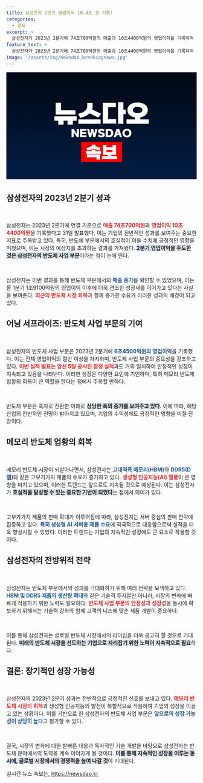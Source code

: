 ```yaml
---
title: 삼성전자 2분기 영업이익 10.4조 원 기록!
categories:
  - 경제
excerpt: >
  삼성전자가 2023년 2분기에 74조700억원의 매출과 10조4400억원의 영업이익을 기록하며 어닝 서프라이즈를 나타냈습니다. 메모리 반도체 부문의 부활이 실적 상승을 이끌며 AI 수요 증가가 뒷받침되었습니다. 더 많은 세부사항이 궁금하다면 클릭하세요!
feature_text: >
  삼성전자가 2023년 2분기에 74조700억원의 매출과 10조4400억원의 영업이익을 기록하며 어닝 서프라이즈를 나타냈습니다. 메모리 반도체 부문의 부활이 실적 상승을 이끌며 AI 수요 증가가 뒷받침되었습니다. 더 많은 세부사항이 궁금하다면 클릭하세요!
image: '/assets/img/newsdao_breakingnews.jpg'
---
```


<p><img src="/assets/img/newsdao_breakingnews.jpg" alt="firstkoreanews 속보" /></p>

<h2 data-ke-size="size26">삼성전자의 2023년 2분기 성과</h2>

<p data-ke-size="size16">&nbsp;</p>

<p>삼성전자는 2023년 2분기에 연결 기준으로 <b><span style="color: #ee2323;">매출 74조700억원</span></b>과 <b><span style="color: #ee2323;">영업이익 10조4400억원</span></b>을 기록했다고 31일 발표했다. 이는 기업의 전반적인 성과를 보여주는 중요한 지표로 주목받고 있다. 특히, 반도체 부문에서의 호실적이 이들 수치에 긍정적인 영향을 미쳤으며, 이는 시장의 예상치를 초과하는 결과를 가져왔다. <b><span style="background-color: #21538527;">2분기 영업이익을 주도한 것은 삼성전자의 반도체 사업 부문</span></b>이라는 점이 눈에 띈다. </p>

<p data-ke-size="size16">&nbsp;</p>

<p>삼성전자는 이번 결과를 통해 반도체 부문에서의 <b><span style="color: #1a5490;">매출 증가</span></b>를 확인할 수 있었으며, 이는 올 1분기 1조9100억원의 영업이익 이후에 더욱 견조한 성장세를 이어가고 있다는 사실을 보여준다. <b><span style="color: #ee2323;">최근의 반도체 시장 회복</span></b>과 함께 증가한 수요가 이러한 성과의 배경이 되고 있다.</p>

<h2 data-ke-size="size26">어닝 서프라이즈: 반도체 사업 부문의 기여</h2>

<p data-ke-size="size16">&nbsp;</p>

<p>삼성전자의 반도체 사업 부문은 2023년 2분기에 <b><span style="color: #1a5490;">6조4500억원의 영업이익</span></b>을 기록했다. 이는 전체 영업이익의 절반 이상을 차지하며, 반도체 사업 부문의 중요성을 강조하고 있다. <b><span style="color: #ee2323;">이번 실적 발표는 앞선 5일 공시된 잠정 실적</span></b>과도 거의 일치하여 안정적인 성장이 지속되고 있음을 나타낸다. 이러한 성장은 다양한 요인에 기인하며, 특히 메모리 반도체 업황의 회복이 큰 역할을 한다는 점에서 주목할 만하다.</p>

<p data-ke-size="size16">&nbsp;</p>

<p>반도체 부문은 흑자로 전환한 이래로 <b><span style="background-color: #21538527;">상당한 폭의 증가를 보여주고 있다</span></b>. 이에 따라, 해당 산업의 전반적인 전망이 밝아지고 있으며, 기업의 수익성에도 긍정적인 영향을 미칠 전망이다.</p>

<h2 data-ke-size="size26">메모리 반도체 업황의 회복</h2>

<p data-ke-size="size16">&nbsp;</p>

<p>메모리 반도체 시장이 되살아나면서, 삼성전자는 <b><span style="color: #1a5490;">고대역폭 메모리(HBM)</span></b>와 <b><span style="color: #1a5490;">DDR5(D램)</span></b>와 같은 고부가가치 제품의 수요가 증가하고 있다. <b><span style="color: #ee2323;">생성형 인공지능(AI) 열풍</span></b>이 큰 영향을 미치고 있으며, 이러한 트렌드는 앞으로도 지속될 것으로 예상된다. 이는 삼성전자가 <b><span style="background-color: #21538527;">호실적을 달성할 수 있는 중요한 기반이 되었다</span></b>는 점에서 의미가 있다.</p>

<p data-ke-size="size16">&nbsp;</p>

<p>고부가가치 제품의 판매 확대가 이루어짐에 따라, 삼성전자는 서버 중심의 판매 전략에 집중하고 있다. <b><span style="color: #1a5490;">특히 생성형 AI 서버용 제품 수요</span></b>에 적극적으로 대응함으로써 실적을 더욱 향상시킬 수 있었다. 이러한 트렌드는 기업의 지속적인 성장에도 큰 요소로 작용할 것이다.</p>

<h2 data-ke-size="size26">삼성전자의 전방위적 전략</h2>

<p data-ke-size="size16">&nbsp;</p>

<p>삼성전자는 반도체 부문에서의 성과를 극대화하기 위해 여러 전략을 모색하고 있다. <b><span style="color: #1a5490;">HBM 및 DDR5 제품의 생산량 확대</span></b>와 같은 기술적 투자뿐만 아니라, 시장의 변화에 빠르게 적응하기 위한 노력도 필요하다. <b><span style="color: #ee2323;">반도체 사업 부문의 안정성과 성장성</span></b>을 동시에 확보하기 위해서는 기술력 강화와 함께 고객의 니즈에 맞춘 제품 개발이 중요하다.</p>

<p data-ke-size="size16">&nbsp;</p>

<p>이를 통해 삼성전자는 글로벌 반도체 시장에서의 리더십을 더욱 공고히 할 것으로 기대된다. <b><span style="background-color: #21538527;">미래의 반도체 시장을 선도하는 기업으로 자리잡기 위한 노력이 지속적으로 필요</span></b>하다.</p>

<h2 data-ke-size="size26">결론: 장기적인 성장 가능성</h2>

<p data-ke-size="size16">&nbsp;</p>

<p>삼성전자의 2023년 2분기 성과는 전반적으로 긍정적인 신호를 보내고 있다. <b><span style="color: #ee2323;">메모리 반도체 시장의 회복</span></b>과 생성형 인공지능의 발전이 복합적으로 작용하여 기업의 성장을 이끌고 있는 상황이다. 이를 기반으로 한 삼성전자의 반도체 사업 부문은 <b><span style="color: #1a5490;">앞으로의 성장 가능성이 상당히 높다</span></b>고 평가할 수 있다.</p>

<p data-ke-size="size16">&nbsp;</p>

<p>결국, 시장의 변화에 대한 발빠른 대응과 독자적인 기술 개발을 바탕으로 삼성전자는 반도체 분야에서의 도약을 계속 이어가게 될 것이다. <b><span style="background-color: #21538527;">이를 통해 지속적인 성장을 이루는 동시에, 글로벌 시장에서의 경쟁력을 높여 나갈 것</span></b>이 기대된다.</p>
실시간 뉴스 속보는, <a href="https://newsdao.kr" rel="dofollow">https://newsdao.kr</a>


